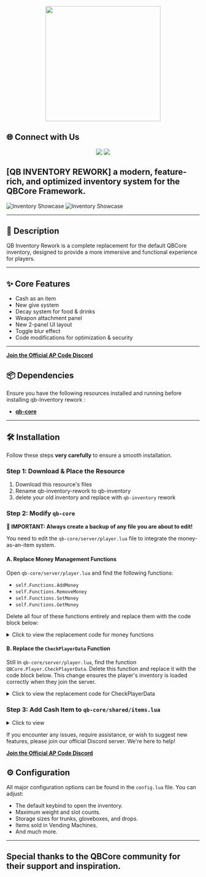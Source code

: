 <!-- Banner / Cover Image -->
<p align="center">
    <img width="300" src="https://i.imgur.com/JaOJmKS.png" />

## 🌐 Connect with Us

<p align="center">
  <a href="https://discord.gg/HMMYNPEXGY"><img src="https://img.shields.io/badge/Discord-%237289DA.svg?style=for-the-badge&logo=discord&logoColor=white"/></a>
  <a href="https://ko-fi.com/H2H51HUE4X"><img src="https://ko-fi.com/img/githubbutton_sm.svg"/></a>
</p>

## [QB INVENTORY REWORK] a modern, feature-rich, and optimized inventory system for the QBCore Framework.

![Inventory Showcase](https://i.imgur.com/gCWzI8h.png)
![Inventory Showcase](https://i.imgur.com/NUgPvCy.png)

---

## 📜 Description

QB Inventory Rework is a complete replacement for the default QBCore inventory, designed to provide a more immersive and functional experience for players.

---

## ✨ Core Features

- Cash as an item
- New give system
- Decay system for food & drinks
- Weapon attachment panel
- New 2-panel UI layout
- Toggle blur effect
- Code modifications for optimization & security

---

[**Join the Official AP Code Discord**](https://discord.gg/HMMYNPEXGY)

## 📦 Dependencies

Ensure you have the following resources installed and running before installing qb-Inventory rework :

- [**qb-core**](https://github.com/qbcore-framework/qb-core)

---

## 🛠️ Installation

Follow these steps **very carefully** to ensure a smooth installation.

### Step 1: Download & Place the Resource

1.  Download this resource's files
2.  Rename qb-inventory-rework to qb-inventory
3.  delete your old inventory and replace with `qb-inventory` rework

### Step 2: Modify `qb-core`

**🚨 IMPORTANT: Always create a backup of any file you are about to edit!**

You need to edit the `qb-core/server/player.lua` file to integrate the money-as-an-item system.

#### A. Replace Money Management Functions

Open `qb-core/server/player.lua` and find the following functions:

- `self.Functions.AddMoney`
- `self.Functions.RemoveMoney`
- `self.Functions.SetMoney`
- `self.Functions.GetMoney`

Delete all four of these functions entirely and replace them with the code block below:

<details>
<summary>Click to view the replacement code for money functions</summary>

```lua
------------------------------------------- EDITED BY AP_CODE --------------------------------------------------
function self.Functions.AddMoney(moneytype, amount, reason)
    reason = reason or 'unknown'
    moneytype = moneytype:lower()
    amount = tonumber(amount)
    if amount < 0 then return end
    if not self.PlayerData.money[moneytype] then return false end
    if moneytype == 'cash' then
        if exports['qb-inventory']:AddCash(self.PlayerData.source, amount) then
            if not self.Offline then
                if amount > 100000 then
                    TriggerEvent('qb-log:server:CreateLog', 'playermoney', 'AddMoney (as item)', 'lightgreen', '**' .. GetPlayerName(self.PlayerData.source) .. ' (citizenid: ' .. self.PlayerData.citizenid .. ' | id: ' .. self.PlayerData.source .. ')** $' .. amount .. ' (cash) added, reason: ' .. reason, true)
                else
                    TriggerEvent('qb-log:server:CreateLog', 'playermoney', 'AddMoney (as item)', 'lightgreen', '**' .. GetPlayerName(self.PlayerData.source) .. ' (citizenid: ' .. self.PlayerData.citizenid .. ' | id: ' .. self.PlayerData.source .. ')** $' .. amount .. ' (cash) added, reason: ' .. reason)
                end
                TriggerClientEvent('QBCore:Client:OnMoneyChange', self.PlayerData.source, moneytype, amount, 'add', reason)
                TriggerEvent('QBCore:Server:OnMoneyChange', self.PlayerData.source, moneytype, amount, 'add', reason)
            end
            return true
        else
            return false
        end
    end
    self.PlayerData.money[moneytype] = self.PlayerData.money[moneytype] + amount
    if not self.Offline then
        self.Functions.UpdatePlayerData()
        if amount > 100000 then
            TriggerEvent('qb-log:server:CreateLog', 'playermoney', 'AddMoney', 'lightgreen', '**' .. GetPlayerName(self.PlayerData.source) .. ' (citizenid: ' .. self.PlayerData.citizenid .. ' | id: ' .. self.PlayerData.source .. ')** $' .. amount .. ' (' .. moneytype .. ') added, new ' .. moneytype .. ' balance: ' .. self.PlayerData.money[moneytype] .. ' reason: ' .. reason, true)
        else
            TriggerEvent('qb-log:server:CreateLog', 'playermoney', 'AddMoney', 'lightgreen', '**' .. GetPlayerName(self.PlayerData.source) .. ' (citizenid: ' .. self.PlayerData.citizenid .. ' | id: ' .. self.PlayerData.source .. ')** $' .. amount .. ' (' .. moneytype .. ') added, new ' .. moneytype .. ' balance: ' .. self.PlayerData.money[moneytype] .. ' reason: ' .. reason)
        end
        TriggerClientEvent('hud:client:OnMoneyChange', self.PlayerData.source, moneytype, amount, false)
        TriggerClientEvent('QBCore:Client:OnMoneyChange', self.PlayerData.source, moneytype, amount, 'add', reason)
        TriggerEvent('QBCore:Server:OnMoneyChange', self.PlayerData.source, moneytype, amount, 'add', reason)
    end
    return true
end

function self.Functions.RemoveMoney(moneytype, amount, reason)
    reason = reason or 'unknown'
    moneytype = moneytype:lower()
    amount = tonumber(amount)
    if amount < 0 then return end
    if not self.PlayerData.money[moneytype] then return false end
    if moneytype == 'cash' then
        if exports['qb-inventory']:RemoveCash(self.PlayerData.source, amount, reason) then
            if not self.Offline then
                if amount > 100000 then
                    TriggerEvent('qb-log:server:CreateLog', 'playermoney', 'RemoveMoney (as item)', 'red', '**' .. GetPlayerName(self.PlayerData.source) .. ' (citizenid: ' .. self.PlayerData.citizenid .. ' | id: ' .. self.PlayerData.source .. ')** $' .. amount .. ' (cash) removed, reason: ' .. reason, true)
                else
                    TriggerEvent('qb-log:server:CreateLog', 'playermoney', 'RemoveMoney (as item)', 'red', '**' .. GetPlayerName(self.PlayerData.source) .. ' (citizenid: ' .. self.PlayerData.citizenid .. ' | id: ' .. self.PlayerData.source .. ')** $' .. amount .. ' (cash) removed, reason: ' .. reason)
                end
                TriggerClientEvent('QBCore:Client:OnMoneyChange', self.PlayerData.source, moneytype, amount, 'remove', reason)
                TriggerEvent('QBCore:Server:OnMoneyChange', self.PlayerData.source, moneytype, amount, 'remove', reason)
            end
            return true
        else
            return false
        end
    end
    for _, mtype in pairs(QBCore.Config.Money.DontAllowMinus) do
        if mtype == moneytype then
            if (self.PlayerData.money[moneytype] - amount) < 0 then
                return false
            end
        end
    end
    if self.PlayerData.money[moneytype] - amount < QBCore.Config.Money.MinusLimit then
        return false
    end
    self.PlayerData.money[moneytype] = self.PlayerData.money[moneytype] - amount
    if not self.Offline then
        self.Functions.UpdatePlayerData()
        if amount > 100000 then
            TriggerEvent('qb-log:server:CreateLog', 'playermoney', 'RemoveMoney', 'red', '**' .. GetPlayerName(self.PlayerData.source) .. ' (citizenid: ' .. self.PlayerData.citizenid .. ' | id: ' .. self.PlayerData.source .. ')** $' .. amount .. ' (' .. moneytype .. ') removed, new ' .. moneytype .. ' balance: ' .. self.PlayerData.money[moneytype] .. ' reason: ' .. reason, true)
        else
            TriggerEvent('qb-log:server:CreateLog', 'playermoney', 'RemoveMoney', 'red', '**' .. GetPlayerName(self.PlayerData.source) .. ' (citizenid: ' .. self.PlayerData.citizenid .. ' | id: ' .. self.PlayerData.source .. ')** $' .. amount .. ' (' .. moneytype .. ') removed, new ' .. moneytype .. ' balance: ' .. self.PlayerData.money[moneytype] .. ' reason: ' .. reason)
        end
        TriggerClientEvent('hud:client:OnMoneyChange', self.PlayerData.source, moneytype, amount, true)
        if moneytype == 'bank' then
            TriggerClientEvent('qb-phone:client:RemoveBankMoney', self.PlayerData.source, amount)
        end
        TriggerClientEvent('QBCore:Client:OnMoneyChange', self.PlayerData.source, moneytype, amount, 'remove', reason)
        TriggerEvent('QBCore:Server:OnMoneyChange', self.PlayerData.source, moneytype, amount, 'remove', reason)
    end
    return true
end

function self.Functions.SetMoney(moneytype, amount, reason)
    reason = reason or 'unknown'
    moneytype = moneytype:lower()
    amount = tonumber(amount)
    if amount < 0 then return false end
    if not self.PlayerData.money[moneytype] then return false end
    if moneytype == 'cash' then
        local currentCash = exports['qb-inventory']:GetItemCount(self.PlayerData.source, 'cash') or 0
        local difference = amount - currentCash
        local success = false
        if difference > 0 then
            success = exports['qb-inventory']:AddItem(self.PlayerData.source, 'cash', difference, nil, {}, 'setmoney_command')
        elseif difference < 0 then
            success = exports['qb-inventory']:RemoveItem(self.PlayerData.source, 'cash', math.abs(difference), nil, 'setmoney_command')
        else
            success = true
        end
        if success then
            local newTotalCash = exports['qb-inventory']:GetItemCount(self.PlayerData.source, 'cash') or 0
            self.PlayerData.money.cash = newTotalCash
            if not self.Offline then
                TriggerEvent('qb-log:server:CreateLog', 'playermoney', 'SetMoney (as item)', 'green', '**' .. GetPlayerName(self.PlayerData.source) .. ' (citizenid: ' .. self.PlayerData.citizenid .. ' | id: ' .. self.PlayerData.source .. ')** cash set to $' .. amount .. ', reason: ' .. reason)
                TriggerClientEvent('QBCore:Client:OnMoneyChange', self.PlayerData.source, moneytype, amount, 'set', reason)
                TriggerEvent('QBCore:Server:OnMoneyChange', self.PlayerData.source, moneytype, amount, 'set', reason)
                TriggerClientEvent('qb-inventory:client:updateCash', self.PlayerData.source, newTotalCash)
            end
        end
        return success
    end
    local difference = amount - self.PlayerData.money[moneytype]
    self.PlayerData.money[moneytype] = amount
    if not self.Offline then
        self.Functions.UpdatePlayerData()
        TriggerEvent('qb-log:server:CreateLog', 'playermoney', 'SetMoney', 'green', '**' .. GetPlayerName(self.PlayerData.source) .. ' (citizenid: ' .. self.PlayerData.citizenid .. ' | id: ' .. self.PlayerData.source .. ')** $' .. amount .. ' (' .. moneytype .. ') set, new ' .. moneytype .. ' balance: ' .. self.PlayerData.money[moneytype] .. ' reason: ' .. reason)
        TriggerClientEvent('hud:client:OnMoneyChange', self.PlayerData.source, moneytype, math.abs(difference), difference < 0)
        TriggerClientEvent('QBCore:Client:OnMoneyChange', self.PlayerData.source, moneytype, amount, 'set', reason)
        TriggerEvent('QBCore:Server:OnMoneyChange', self.PlayerData.source, moneytype, amount, 'set', reason)
    end
    return true
end

function self.Functions.GetMoney(moneytype)
    if not moneytype then return false end
    moneytype = moneytype:lower()
    if moneytype == 'cash' then
        if GetResourceState('qb-inventory') ~= 'missing' then
            local cashCount = exports['qb-inventory']:GetItemCount(self.PlayerData.source, 'cash') or 0
            if self.PlayerData.money.cash ~= cashCount then
                self.PlayerData.money.cash = cashCount
            end
            return cashCount
        else
            return self.PlayerData.money[moneytype]
        end
    end
    return self.PlayerData.money[moneytype]
end
------------------------------------------- EDITED BY AP_CODE --------------------------------------------------
```

</details>

#### B. Replace the `CheckPlayerData` Function

Still in `qb-core/server/player.lua`, find the function `QBCore.Player.CheckPlayerData`. Delete this function and replace it with the code block below. This change ensures the player's inventory is loaded correctly when they join the server.

<details>
<summary>Click to view the replacement code for CheckPlayerData</summary>

```lua
function QBCore.Player.CheckPlayerData(source, PlayerData)
    PlayerData = PlayerData or {}
    local Offline = not source
    if source then
        PlayerData.source = source
        PlayerData.license = PlayerData.license or QBCore.Functions.GetIdentifier(source, 'license')
        PlayerData.name = GetPlayerName(source)
    end
    local validatedJob = false
    if PlayerData.job and PlayerData.job.name ~= nil and PlayerData.job.grade and PlayerData.job.grade.level ~= nil then
        local jobInfo = QBCore.Shared.Jobs[PlayerData.job.name]
        if jobInfo then
            local jobGradeInfo = jobInfo.grades[tostring(PlayerData.job.grade.level)]
            if jobGradeInfo then
                PlayerData.job.label = jobInfo.label
                PlayerData.job.grade.name = jobGradeInfo.name
                PlayerData.job.payment = jobGradeInfo.payment
                PlayerData.job.grade.isboss = jobGradeInfo.isboss or false
                PlayerData.job.isboss = jobGradeInfo.isboss or false
                validatedJob = true
            end
        end
    end
    if validatedJob == false then
        PlayerData.job = nil
    end
    local validatedGang = false
    if PlayerData.gang and PlayerData.gang.name ~= nil and PlayerData.gang.grade and PlayerData.gang.grade.level ~= nil then
        local gangInfo = QBCore.Shared.Gangs[PlayerData.gang.name]
        if gangInfo then
            local gangGradeInfo = gangInfo.grades[tostring(PlayerData.gang.grade.level)]
            if gangGradeInfo then
                PlayerData.gang.label = gangInfo.label
                PlayerData.gang.grade.name = gangGradeInfo.name
                PlayerData.gang.payment = gangGradeInfo.payment
                PlayerData.gang.grade.isboss = gangGradeInfo.isboss or false
                PlayerData.gang.isboss = gangGradeInfo.isboss or false
                validatedGang = true
            end
        end
    end
    if validatedGang == false then
        PlayerData.gang = nil
    end
    applyDefaults(PlayerData, QBCore.Config.Player.PlayerDefaults)
    ------------------------------------------- EDITED BY AP_CODE --------------------------------------------------
    if GetResourceState('qb-inventory') ~= 'missing' then
        PlayerData.items = exports['qb-inventory']:LoadInventory(PlayerData.source, PlayerData.citizenid)
    end
    if PlayerData.items then
        local cashInInventory = 0
        for _, item in pairs(PlayerData.items) do
            if item and item.name == 'cash' then
                cashInInventory = cashInInventory + item.amount
            end
        end
        PlayerData.money.cash = cashInInventory
    end
    ------------------------------------------- EDITED BY AP_CODE --------------------------------------------------
    return QBCore.Player.CreatePlayer(PlayerData, Offline)
end
```

</details>

### Step 3: Add Cash Item to `qb-core/shared/items.lua`

<details>
<summary>Click to view</summary>
  
```lua
['cash'] = {
    name = 'cash',
    label = 'Cash',
    weight = 0,
    type = 'item',
    image = 'cash.png',
    unique = false,
    useable = false,
    shouldClose = false,
    description = 'Don\'t spend it all in one place.'
},
```
</details>

If you encounter any issues, require assistance, or wish to suggest new features, please join our official Discord server. We're here to help!

[**Join the Official AP Code Discord**](https://discord.gg/HMMYNPEXGY)

## ⚙️ Configuration

All major configuration options can be found in the `config.lua` file. You can adjust:

- The default keybind to open the inventory.
- Maximum weight and slot counts.
- Storage sizes for trunks, gloveboxes, and drops.
- Items sold in Vending Machines.
- And much more.

---

## Special thanks to the QBCore community for their support and inspiration.
